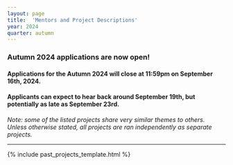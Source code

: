 ```yaml
---
layout: page
title:  'Mentors and Project Descriptions'
year: 2024
quarter: autumn
---
```



<h3>
Autumn 2024 applications are now open!
</h3>

<h4>
Applications for the Autumn 2024 will close at 11:59pm on September 16th, 2024.
</h4>

<h4>
Applicants can expect to hear back around September 19th, but potentially as late as September 23rd.
</h4>

*Note: some of the listed projects share very similar themes to others. Unless otherwise stated, all projects are ran independently as separate projects.*

<hr>

{% include past_projects_template.html %}

